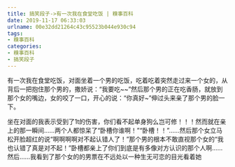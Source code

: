 ```yaml
---
title: 搞笑段子->有一次我在食堂吃饭 | 糗事百科
date: 2019-11-17 06:33:03
urlname: 00e32dd21264c43c95523b044e930c94
tags: 
- 糗事百科
categories:
- 糗事百科
- 搞笑段子
---
```

有一次我在食堂吃饭，对面坐着一个男的吃饭，吃着吃着突然走过来一个女的，从背后一把抱住那个男的，撒娇说：“我要吃~~”然后那个男的正在吃香肠，就放到那个女的嘴边，女的咬了一口，开心的说：“你真好~”伸过头来亲了那个男的脸一下。

坐在对面的我表示受到了1t的伤害，你们看不起单身狗么岂可修！！！然而就在亲上的那一瞬间……两个人都惊呆了“卧槽你谁啊！”“卧槽！！”……然后那个女立马松开脸超红的说“啊啊啊啊对不起认错人了！”那个男的根本不敢直视那个女的“我也认错了真是对不起！”卧槽都亲上了你们到底是有多像对方认识的那个人啊……然后……我看到了那个女的的男票在不远处以一种生无可恋的目光看着她


